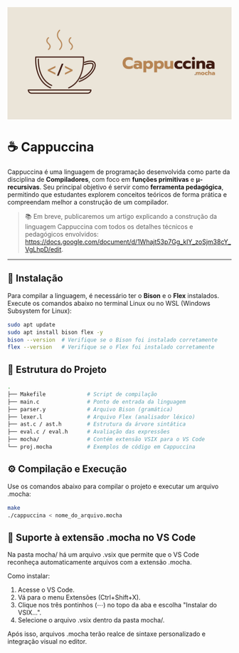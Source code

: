 ![Fluxograma](.vscode/icons/cappuccina-logo-banner.jpg)

# ☕ Cappuccina

Cappuccina é uma linguagem de programação desenvolvida como parte da disciplina de **Compiladores**, com foco em **funções primitivas** e **μ-recursivas**. Seu principal objetivo é servir como **ferramenta pedagógica**, permitindo que estudantes explorem conceitos teóricos de forma prática e compreendam melhor a construção de um compilador.

> 📚 Em breve, publicaremos um artigo explicando a construção da linguagem Cappuccina com todos os detalhes técnicos e pedagógicos envolvidos: <https://docs.google.com/document/d/1Whajt53p7Gg_klY_zoSjm38cY_VgLhpD/edit>.

---

## 🔧 Instalação

Para compilar a linguagem, é necessário ter o **Bison** e o **Flex** instalados. Execute os comandos abaixo no terminal Linux ou no WSL (Windows Subsystem for Linux):

```bash
sudo apt update
sudo apt install bison flex -y
bison --version  # Verifique se o Bison foi instalado corretamente
flex --version   # Verifique se o Flex foi instalado corretamente
```
## 📁 Estrutura do Projeto

```bash
.
├── Makefile             # Script de compilação
├── main.c               # Ponto de entrada da linguagem
├── parser.y             # Arquivo Bison (gramática)
├── lexer.l              # Arquivo Flex (analisador léxico)
├── ast.c / ast.h        # Estrutura da árvore sintática
├── eval.c / eval.h      # Avaliação das expressões
├── mocha/               # Contém extensão VSIX para o VS Code
└── proj.mocha           # Exemplos de código em Cappuccina
```

## ⚙️ Compilação e Execução

Use os comandos abaixo para compilar o projeto e executar um arquivo .mocha:
```bash
make
./cappuccina < nome_do_arquivo.mocha
```

## 🌈 Suporte à extensão .mocha no VS Code
Na pasta mocha/ há um arquivo .vsix que permite que o VS Code reconheça automaticamente arquivos com a extensão .mocha.

Como instalar:
1. Acesse o VS Code.
2. Vá para o menu Extensões (Ctrl+Shift+X).
3. Clique nos três pontinhos (⋯) no topo da aba e escolha "Instalar do VSIX...".
4. Selecione o arquivo .vsix dentro da pasta mocha/.

Após isso, arquivos .mocha terão realce de sintaxe personalizado e integração visual no editor.


